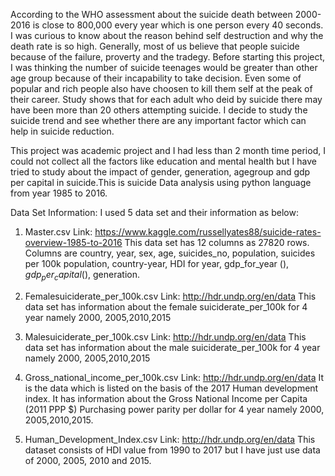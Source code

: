 According to the WHO assessment about the suicide death between 2000-2016 is close to 800,000 every year which is one person every 40 seconds. I was curious to know about the reason behind self destruction and why the death rate is so high. Generally, most of us believe that people suicide because of the failure, proverty and the tradegy. Before starting this project, I was thinking the number of suicide teenages would be greater than other age group because of their incapability to take decision. Even some of popular and rich people also have choosen to kill them self at the peak of their career. Study shows that for each adult who deid by suicide there may have been more than 20 others attempting suicide. I decide to study the suicide trend and see whether there are any important factor which can help in suicide reduction.

This project was academic project and I had less than 2 month time period, I could not collect all the factors like education and mental health but I have tried to study about the impact of gender, generation, agegroup and gdp per capital in suicide.This is suicide Data analysis using python language from year 1985 to 2016.

Data Set Information: 
I used 5 data set and their information as below:
1) Master.csv 
 Link: https://www.kaggle.com/russellyates88/suicide-rates-overview-1985-to-2016
This data set has 12 columns as 27820 rows. Columns are country, year, sex, age, suicides_no, population, suicides per 100k population, country-year, HDI for year, gdp_for_year ($), gdp_per_capital ($), generation.

2) Femalesuiciderate_per_100k.csv
Link: http://hdr.undp.org/en/data
This data set has information about the female suiciderate_per_100k for 4 year namely 2000, 2005,2010,2015

3) Malesuiciderate_per_100k.csv
Link: http://hdr.undp.org/en/data
This data set has information about the male suiciderate_per_100k for 4 year namely 2000, 2005,2010,2015

4) Gross_national_income_per_100k.csv
Link: http://hdr.undp.org/en/data
It is the data which is listed on the basis of the 2017 Human development index. It has information about the Gross National Income per Capita (2011 PPP $) Purchasing power parity per dollar for 4 year namely 2000, 2005,2010,2015.

5) Human_Development_Index.csv
Link: http://hdr.undp.org/en/data
This dataset consists of HDI value from 1990 to 2017 but I have just use data of 2000, 2005, 2010 and 2015.

